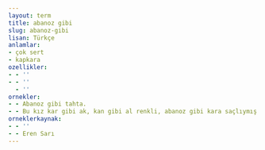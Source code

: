 ```yaml
---
layout: term
title: abanoz gibi
slug: abanoz-gibi
lisan: Türkçe
anlamlar:
- çok sert
- kapkara
ozellikler:
- - ''
- - ''
  - ''
ornekler:
- - Abanoz gibi tahta.
- - Bu kız kar gibi ak, kan gibi al renkli, abanoz gibi kara saçlıymış.
orneklerkaynak:
- - ''
- - Eren Sarı
---
```

